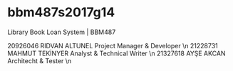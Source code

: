 # bbm487s2017g14
Library Book Loan System | BBM487 

20926046	RIDVAN ALTUNEL 		Project Manager & Developer \n
21228731 	MAHMUT TEKİNYER	  Analyst & Technical Writer \n
21327618 	AYŞE AKCAN			  Architecht & Tester \n
